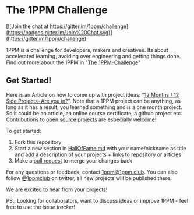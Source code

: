# The 1PPM Challenge

[![Join the chat at https://gitter.im/1ppm/challenge](https://badges.gitter.im/Join%20Chat.svg)](https://gitter.im/1ppm/challenge)


1PPM is a challenge for developers, makers and creatives. Its about accelerated learning, avoiding over engineering and getting things done. Find out more about the 1PPM in "[The 1PPM-Challenge](https://medium.com/1ppm/the-1ppm-challenge-eaed5df0ef5a#.oejtaqmy0)"

## Get Started!

Here is an Article on how to come up with project ideas: "[12 Months / 12 Side Projects - Are you in?](https://medium.com/@gerji/12-months-12-side-projects-are-you-in-c395dbcd648e#.qle34253j)". Note that a 1PPM project can be anything, as long as it has a result, you learned something and is a one month project. So it could be an article, an online course certificate, a github project etc. Contributions to [open source projects](https://github.com/FreeCodeCamp/how-to-contribute-to-open-source)  are especially welcome!


To get started:

1. Fork this repository
2. Start a new section in [HallOfFame.md](HallOfFame.md) with your name/nickname as title and add a description of your projects + links to repository or articles  
3. Make a [pull request](http://kbroman.org/github_tutorial/pages/fork.html) to merge your changes back

For any questions or feedback, contact [1ppm@1ppm.club](mailto:1ppm@1ppm.club). You can also follow [@1ppmclub](https://twitter.com/1ppmclub) on twitter, all new projects will be published there.

We are excited to hear from your projects!

PS.: Looking for collaborators, want to discuss ideas or improve 1PPM - feel free to use the *issue tracker*!
